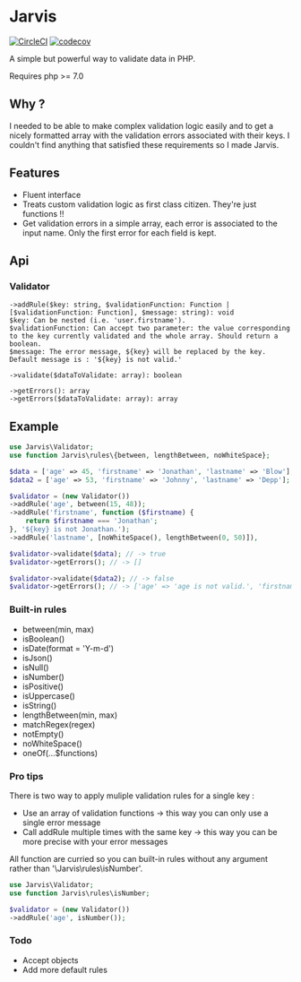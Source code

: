 # Jarvis

[![CircleCI](https://circleci.com/gh/kilbiller/jarvis.svg?style=shield&circle-token=c8ce445694b31462f5a5f5e3de43125e6c7fd87b)](https://circleci.com/gh/kilbiller/jarvis)
[![codecov](https://codecov.io/gh/kilbiller/jarvis/branch/master/graph/badge.svg)](https://codecov.io/gh/kilbiller/jarvis)

A simple but powerful way to validate data in PHP.

Requires php >= 7.0

## Why ?

I needed to be able to make complex validation logic easily and to get a nicely formatted array with the validation errors associated with their keys.
I couldn't find anything that satisfied these requirements so I made Jarvis.

## Features

- Fluent interface
- Treats custom validation logic as first class citizen. They're just functions !!
- Get validation errors in a simple array, each error is associated to the input name. Only the first error for each field is kept.

## Api

### Validator

```
->addRule($key: string, $validationFunction: Function | [$validationFunction: Function], $message: string): void
$key: Can be nested (i.e. 'user.firstname').
$validationFunction: Can accept two parameter: the value corresponding to the key currently validated and the whole array. Should return a boolean.
$message: The error message, ${key} will be replaced by the key. Default message is : '${key} is not valid.'

->validate($dataToValidate: array): boolean

->getErrors(): array
->getErrors($dataToValidate: array): array
```

## Example

```php
use Jarvis\Validator;
use function Jarvis\rules\{between, lengthBetween, noWhiteSpace};

$data = ['age' => 45, 'firstname' => 'Jonathan', 'lastname' => 'Blow'];
$data2 = ['age' => 53, 'firstname' => 'Johnny', 'lastname' => 'Depp'];

$validator = (new Validator())
->addRule('age', between(15, 48));
->addRule('firstname', function ($firstname) {
	return $firstname === 'Jonathan';
}, '${key} is not Jonathan.');
->addRule('lastname', [noWhiteSpace(), lengthBetween(0, 50)]),

$validator->validate($data); // -> true
$validator->getErrors(); // -> []

$validator->validate($data2); // -> false
$validator->getErrors(); // -> ['age' => 'age is not valid.', 'firstname' => 'firstname is not Jonathan.']
```

### Built-in rules

- between(min, max)
- isBoolean()
- isDate(format = 'Y-m-d')
- isJson()
- isNull()
- isNumber()
- isPositive()
- isUppercase()
- isString()
- lengthBetween(min, max)
- matchRegex(regex)
- notEmpty()
- noWhiteSpace()
- oneOf(...$functions)

### Pro tips

There is two way to apply muliple validation rules for a single key :

- Use an array of validation functions -> this way you can only use a single error message
- Call addRule multiple times with the same key -> this way you can be more precise with your error messages

All function are curried so you can built-in rules without any argument rather than '\Jarvis\rules\isNumber'.

```php
use Jarvis\Validator;
use function Jarvis\rules\isNumber;

$validator = (new Validator())
->addRule('age', isNumber());
```

### Todo

- Accept objects
- Add more default rules
